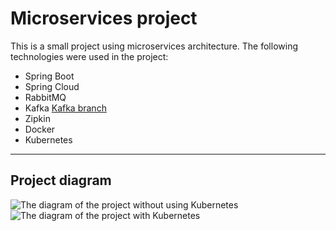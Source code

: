 # Microservices project
This is a small project using microservices architecture. The following technologies were used in the project:
+ Spring Boot
+ Spring Cloud
+ RabbitMQ
+ Kafka [Kafka branch](https://github.com/nikitosik-761/microservices/tree/kafka)
+ Zipkin
+ Docker
+ Kubernetes
____
## Project diagram
![The diagram of the project without using Kubernetes]( https://github.com/nikitosik-761/microservices/assets/119794500/b411e23a-c235-43ac-acd1-1f07e12b0a79)
![The diagram of the project with Kubernetes](https://github.com/nikitosik-761/microservices/assets/119794500/b606eeff-f82b-4fd1-85cd-a59a5ef45a57)
